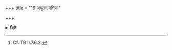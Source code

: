 +++
title = "19 अयुतन् दक्षिणा"

+++

<details><summary>थिते</summary>

19. Ten thousand (cows) (should be given as) a sacrificial 
gift.[^1]   

[^1]: Cf. TB II.7.6.2. 
</details>
